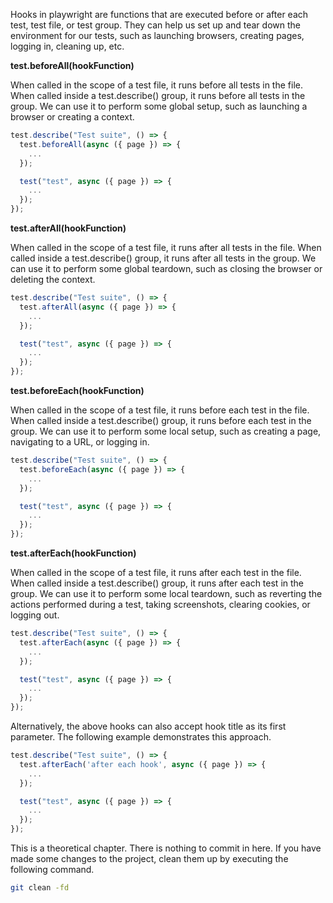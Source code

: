 Hooks in playwright are functions that are executed before or after each test, test file, or test group. They can help us set up and tear down the environment for our tests, such as launching browsers, creating pages, logging in, cleaning up, etc.

**test.beforeAll(hookFunction)**

When called in the scope of a test file, it runs before all tests in the file. When called inside a test.describe() group, it runs before all tests in the group. We can use it to perform some global setup, such as launching a browser or creating a context.

```js
test.describe("Test suite", () => {
  test.beforeAll(async ({ page }) => {
    ...
  });

  test("test", async ({ page }) => {
    ...
  });
});
```

**test.afterAll(hookFunction)**

When called in the scope of a test file, it runs after all tests in the file. When called inside a test.describe() group, it runs after all tests in the group. We can use it to perform some global teardown, such as closing the browser or deleting the context.

```js
test.describe("Test suite", () => {
  test.afterAll(async ({ page }) => {
    ...
  });

  test("test", async ({ page }) => {
    ...
  });
});
```

**test.beforeEach(hookFunction)**

When called in the scope of a test file, it runs before each test in the file. When called inside a test.describe() group, it runs before each test in the group. We can use it to perform some local setup, such as creating a page, navigating to a URL, or logging in.

```js
test.describe("Test suite", () => {
  test.beforeEach(async ({ page }) => {
    ...
  });

  test("test", async ({ page }) => {
    ...
  });
});
```

**test.afterEach(hookFunction)**

When called in the scope of a test file, it runs after each test in the file. When called inside a test.describe() group, it runs after each test in the group. We can use it to perform some local teardown, such as reverting the actions performed during a test, taking screenshots, clearing cookies, or logging out.

```js
test.describe("Test suite", () => {
  test.afterEach(async ({ page }) => {
    ...
  });

  test("test", async ({ page }) => {
    ...
  });
});
```

Alternatively, the above hooks can also accept hook title as its first parameter. The following example demonstrates this approach.

```js
test.describe("Test suite", () => {
  test.afterEach('after each hook', async ({ page }) => {
    ...
  });

  test("test", async ({ page }) => {
    ...
  });
});
```

This is a theoretical chapter. There is nothing to commit in here. If you have made some changes to the project, clean them up by executing the 
following command.

```bash
git clean -fd
```